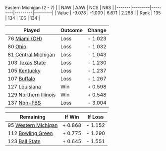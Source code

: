 Eastern Michigan (2 - 7)
|       |   NAW   |   AAW   |   NCS   |   NRS   |
|-------|---------|---------|---------|---------|
| Value |  -9.078 |  -1.009 |   6.671 |   2.288 |
| Rank  |     135 |     134 |     106 |     134 |

| Played                    | Outcome    |  Change  |
|---------------------------|------------|----------|
|  76 [Miami (OH)            ](MiamiOH.md)| Loss       | -  1.023 |
|  80 [Ohio                  ](Ohio.md)| Loss       | -  1.032 |
|  81 [Central Michigan      ](CentralMichigan.md)| Loss       | -  1.043 |
| 103 [Texas State           ](TexasState.md)| Loss       | -  1.230 |
| 105 [Kentucky              ](Kentucky.md)| Loss       | -  1.237 |
| 107 [Buffalo               ](Buffalo.md)| Loss       | -  1.267 |
| 127 [Louisiana             ](Louisiana.md)| Win        | +  0.598 |
| 129 [Northern Illinois     ](NorthernIllinois.md)| Win        | +  0.548 |
| 137 [Non-FBS               ](NonFBS.md)| Loss       | -  3.004 |

| Remaining                 |  If Win  |  If Loss |
|---------------------------|----------|----------|
|  95 [Western Michigan      ](WesternMichigan.md)| +  0.868 | -  1.152 |
| 112 [Bowling Green         ](BowlingGreen.md)| +  0.775 | -  1.290 |
| 123 [Ball State            ](BallState.md)| +  0.645 | -  1.551 |

